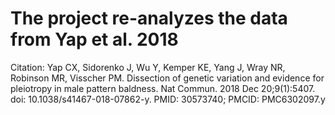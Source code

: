 # The project re-analyzes the data from Yap et al. 2018 

Citation: Yap CX, Sidorenko J, Wu Y, Kemper KE, Yang J, Wray NR, Robinson MR, Visscher PM. Dissection of genetic variation and evidence for pleiotropy in male pattern baldness. Nat Commun. 2018 Dec 20;9(1):5407. doi: 10.1038/s41467-018-07862-y. PMID: 30573740; PMCID: PMC6302097.y

